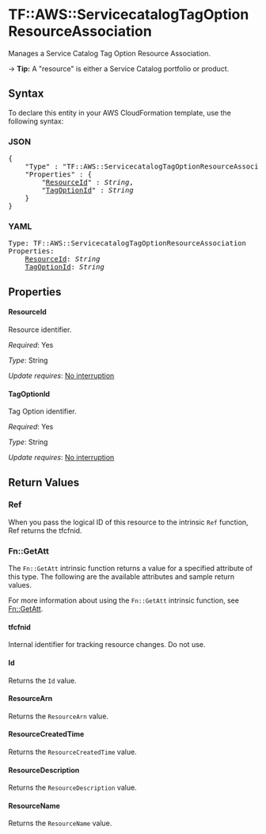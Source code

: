 # TF::AWS::ServicecatalogTagOptionResourceAssociation

Manages a Service Catalog Tag Option Resource Association.

-> **Tip:** A "resource" is either a Service Catalog portfolio or product.

## Syntax

To declare this entity in your AWS CloudFormation template, use the following syntax:

### JSON

<pre>
{
    "Type" : "TF::AWS::ServicecatalogTagOptionResourceAssociation",
    "Properties" : {
        "<a href="#resourceid" title="ResourceId">ResourceId</a>" : <i>String</i>,
        "<a href="#tagoptionid" title="TagOptionId">TagOptionId</a>" : <i>String</i>
    }
}
</pre>

### YAML

<pre>
Type: TF::AWS::ServicecatalogTagOptionResourceAssociation
Properties:
    <a href="#resourceid" title="ResourceId">ResourceId</a>: <i>String</i>
    <a href="#tagoptionid" title="TagOptionId">TagOptionId</a>: <i>String</i>
</pre>

## Properties

#### ResourceId

Resource identifier.

_Required_: Yes

_Type_: String

_Update requires_: [No interruption](https://docs.aws.amazon.com/AWSCloudFormation/latest/UserGuide/using-cfn-updating-stacks-update-behaviors.html#update-no-interrupt)

#### TagOptionId

Tag Option identifier.

_Required_: Yes

_Type_: String

_Update requires_: [No interruption](https://docs.aws.amazon.com/AWSCloudFormation/latest/UserGuide/using-cfn-updating-stacks-update-behaviors.html#update-no-interrupt)

## Return Values

### Ref

When you pass the logical ID of this resource to the intrinsic `Ref` function, Ref returns the tfcfnid.

### Fn::GetAtt

The `Fn::GetAtt` intrinsic function returns a value for a specified attribute of this type. The following are the available attributes and sample return values.

For more information about using the `Fn::GetAtt` intrinsic function, see [Fn::GetAtt](https://docs.aws.amazon.com/AWSCloudFormation/latest/UserGuide/intrinsic-function-reference-getatt.html).

#### tfcfnid

Internal identifier for tracking resource changes. Do not use.

#### Id

Returns the <code>Id</code> value.

#### ResourceArn

Returns the <code>ResourceArn</code> value.

#### ResourceCreatedTime

Returns the <code>ResourceCreatedTime</code> value.

#### ResourceDescription

Returns the <code>ResourceDescription</code> value.

#### ResourceName

Returns the <code>ResourceName</code> value.

